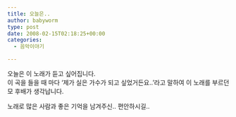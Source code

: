 ```yaml
---
title: 오늘은..
author: babyworm
type: post
date: 2008-02-15T02:18:25+00:00
categories:
  - 음악이야기

---
```

오늘은 이 노래가 듣고 싶어집니다.  
이 곡을 들을 때 마다 &#8216;제가 실은 가수가 되고 싶었거든요..&#8217;라고 말하여 이 노래를 부르던 모 후배가 생각납니다.

노래로 많은 사람과 좋은 기억을 남겨주신.. 편안하시길..
